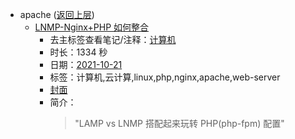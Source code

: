 - apache ([返回上层](../))
    - [LNMP-Nginx+PHP 如何整合](https://www.bilibili.com/video/BV1Qr4y1y7AU)
        - 去主标签查看笔记/注释：[计算机](../markmap/计算机.html)
        - 时长：1334 秒
        - 日期：[2021-10-21](../markmap/202110.html)
        - 标签：计算机,云计算,linux,php,nginx,apache,web-server
        - [封面](http://i1.hdslb.com/bfs/archive/e9a8dc7b69595d4b2f96d53f925612541312db90.jpg)
        - 简介：
            > "LAMP vs LNMP 搭配起来玩转 PHP(php-fpm) 配置"


